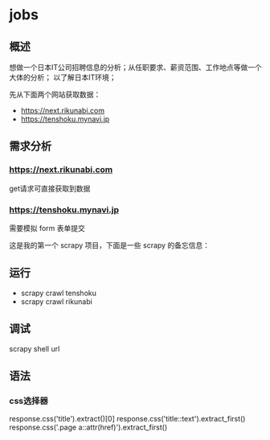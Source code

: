 # jobs

## 概述
想做一个日本IT公司招聘信息的分析；从任职要求、薪资范围、工作地点等做一个大体的分析；
以了解日本IT环境；

先从下面两个网站获取数据：
- https://next.rikunabi.com
- https://tenshoku.mynavi.jp

## 需求分析
### https://next.rikunabi.com
get请求可直接获取到数据

### https://tenshoku.mynavi.jp
需要模拟 form 表单提交


这是我的第一个 scrapy 项目，下面是一些 scrapy 的备忘信息：

## 运行
- scrapy crawl tenshoku
- scrapy crawl rikunabi

## 调试
scrapy shell url

## 语法
### css选择器
response.css('title').extract()[0]
response.css('title::text').extract_first()
response.css('.page a::attr(href)').extract_first()